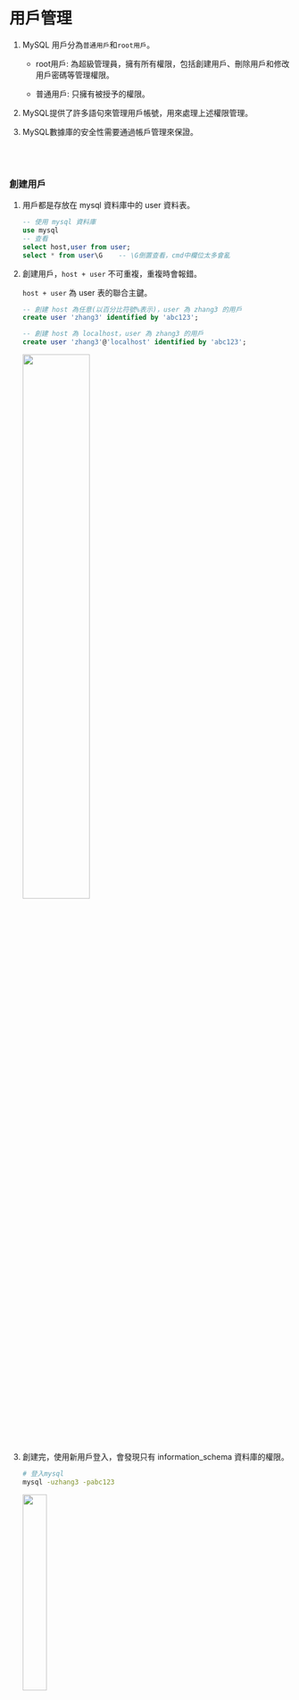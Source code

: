# 用戶管理

1. MySQL 用戶分為`普通用戶`和`root用戶`。

    * root用戶: 為超級管理員，擁有所有權限，包括創建用戶、刪除用戶和修改用戶密碼等管理權限。

    * 普通用戶: 只擁有被授予的權限。

2. MySQL提供了許多語句來管理用戶帳號，用來處理上述權限管理。

3. MySQL數據庫的安全性需要通過帳戶管理來保證。

<br/>

<br/>

### 創建用戶

1. 用戶都是存放在 mysql 資料庫中的 user 資料表。

    ```sql
    -- 使用 mysql 資料庫
    use mysql
    -- 查看
    select host,user from user;
    select * from user\G    -- \G倒置查看，cmd中欄位太多會亂
    ```


2. 創建用戶，`host + user` 不可重複，重複時會報錯。

    `host + user` 為 user 表的聯合主鍵。

    ```sql
    -- 創建 host 為任意(以百分比符號%表示)，user 為 zhang3 的用戶
    create user 'zhang3' identified by 'abc123';

    -- 創建 host 為 localhost，user 為 zhang3 的用戶
    create user 'zhang3'@'localhost' identified by 'abc123';
    ```


    <img width='50%' src='../../_image/Snipaste_2023-11-20_11-44-22.png'>


3. 創建完，使用新用戶登入，會發現只有 information_schema 資料庫的權限。

    ```sh
    # 登入mysql
    mysql -uzhang3 -pabc123
    ```

    <img width='30%' src='../../_image/Snipaste_2023-11-20_11-55-13.png'>

<br/>

<br/>


### 更新用戶名
此功能基本比較少用，因為只能修改 user 表中的使用者名稱。 主鍵是 `host + user`，所以 where 條件要設好。
```sql
update user set user = 'wang5' where user = 'zhang3' and host = '%';
```

### 刪除用戶
相當於刪除 user 表中的數據。

```sql
-- host沒指定的話，是預設刪除 'zhang3'@'%'
drop user 'zhang3';

-- 刪除指定 host + user 用戶
drop user 'zhang3'@'localhost';
```

`注意:` 不推薦使用 DELETE ... FROM 的方式刪除，因為會有殘存資料沒有刪除乾淨，所以最好是使用 DROP。

<br/>

<br/>

### 記得刷新權限

若`修改用戶名`或是`刪除用戶名`之後，必須要下此命令，刷新權限。
```sql
-- sql
flush privileges;
```

<br/>

<br/>

### 修改自己的密碼
先登入需要修改的用戶，再修改密碼
```sql
alter user user() identified by 'abcabc';
```

補充: 密碼是儲存在 `authentication_string` 這個欄位中，並且有經過加密處裡。

<img src='../../_image/Snipaste_2023-11-20_13-22-40.png'>

<br/>

<br/>

### 修改別的用戶密碼
需要透過 root 修改其他的用戶密碼。建議 user 和 host 都要指定

```sql
alter user 'zhang3'@'%' identified by 'abcabc';
```

<br/>

<br/>

---

<br/>

<br/>

# 權限管理

簡單理解就是，MySQL 只允許做權限以內的事情，例如只允許 SELECT 操作，就不能另外執行 UPDATE 操作。

### 授予權限

給用戶授權的方式有2種:

1. 賦予用戶授權角色

2. 直接授權給用戶

<br/>

<br/>

### MySQL 權限大致分類

|種類|設置權限|
|--|--|
|表權限|Select, Insert, Update, Delete, Create, Drop, Grant, References, Index, Alter|
|列權限|Select, Insert, Update, References|
|過程權限|Execute, Alter Routine, Grant|

<br/>

<br/>

### 權限設置原則

1. 指授予能`滿足需要的最小權限`。

2. 創建用戶的時候，`限制用戶的登入主機(host)`。

3. 為每個用戶設置`滿足密碼複雜度的密碼`。

4. 定期清理不需要的用戶，回收權限或刪除用戶。

<br/>

<br/>

### 查看權限列表
查看所有可用的權限列表
```sql
-- 顯示 MySQL 資料庫伺服器上可用的全域權限清單。
show privileges;
```

`查看用戶被授予的權限` (常用)
```sql
-- 當前用戶
show grants;
-- 指定用戶
show grants FOR '用戶名'@'主機名';
```

<br/>

<br/>

授權命令: 

```sql
-- 授權
GRANT 權限1, 權限2... ON 數據庫名稱.表名稱 TO 用戶名@用戶地址 [identified by '密碼'];

-- 補充: 若沒有該用戶，則會自動創建一個
```

舉例
```sql
-- dbtest資料庫中，賦予 select, update 權限給 zhang3
grant select, update on dbtest.* to 'zhang3'@'%';

-- dbtest資料庫中，賦予所有權限給 zhang3
grant all privileges on dbtest.* to 'zhang3'@'%';

-- 所有資料庫中，賦予所有權限給 zhang3
grant all privileges on *.* to 'zhang3'@'%';
```

`注意` : 預設是只有 root 才有賦予權限的能力，如果需要`賦予權限`的權限，需要添加 `WITH GRANT OPTION` 選項:

```sql
-- 這樣 zhang3 也有賦予其他用戶權限的能力
grant all privileges on *.* to 'zhang3'@'%' with grant option;
```


<br/>

<br/>


### 撤銷權限
```sql
REVOKE 權限類型 ON 數據庫名稱.表名 FROM '使用者名稱'@'主機';
```

舉例

```sql
revoke update, delete on *.* from 'zhang3'@'%';
```

<br/>

<br/>

# 權限控制實現原理

1. MySQL 透過`權限表`來控制用戶對資料庫的訪問，權限表放在 `mysql` 這個資料庫中。

2. 有關的表有以下幾個:

    * user : 用戶帳號和權限資訊。
    
    * db : 資料庫層級的授權。
    
    * tables_priv : 表層級的授權。
    
    * columns_priv : 列層級的授權。

    * procs_priv : 過程權限(Store Procedure, Function等權限)。

3. 在 MySQL 服務啟動時，會將上述這些表加載到記憶體當中。


<br>

<br/>

# 資料庫訪問控制流程

正常情況下，分為兩個階段: `連接核實階段` 和 `請求核實階段`。

### 連接核實階段
1. 用戶連接 MySQL 時，用戶會提供用戶名、主機地址、用戶密碼，MySQL 收到用戶請求後，會使用 `user 表中的 host , user , authentication_string 這三個欄位去檢查用戶端提供的訊息`。


2. 如果檢查失敗則拒絕訪問，若檢查成功，則接受連接，進入`請求核實階段`等待用戶請求。

### 請求核實階段
1. 在此階段，每個請求訪問時，服務器都會檢查請求要執行什麼操作、是否有足夠的權限操作，故`服務器就會依據範圍去讀取 user , db , tables_priv , columns_priv 等表`，檢查是否有權限。

2. 由 user 表先檢查，若有權限直接允許執行，若沒權限則往下一張 db 表查，查詢粒度由範圍大至小為: 

    1. user : 用戶帳號和權限資訊。
    
    2. db : 資料庫層級的授權。
    
    3. tables_priv : 表層級的授權。
    
    4. columns_priv : 列層級的授權。


<br/>

<br/>


# 角色管理

角色是 8.0 後引入的功能，在 MySQL 中，`角色是權限的集合`，可以為角色添加或移除權限，而用戶可以被賦予角色。

角色的優點是`方便管理擁有相同權限的用戶`。

<img width='70%'  src='../../_image/Snipaste_2023-11-20_17-56-17.png'>

<br/>

<br/>

### 創建角色 + 賦予角色權限 + 賦予用戶角色
創建使用 `create role` 關鍵字
```sql
create role 角色名稱[@主機地址];
```

步驟
```sql
-- 創建 manager 角色
create role 'manager'@'%';

-- 賦予角色權限
grant all privileges on dbtest.* to 'manager'@'%';

-- 賦予用戶角色
grant 'manager'@'%' to 'zhang3'@'%';
```

流程到這邊，還不會啟用，原因是 `MySQL 預設用戶在被賦予角色後，需要進行手動啟用`，如下:

```sql
-- 方法1 手動指定用戶啟用(建議)
set default role all to 'zhang3'@'%';

-- 方法2 將自動啟用開啟
set global activate_all_roles_on_login = ON;

show variables like 'activate_all_roles_on_login';
```

設定完後，用戶需要重新登入才能看到新設定的權限，可以使用 `select current_role()` 檢查是否成功。


<br/>

<br/>

### 查看當前角色
查看當前角色，呈上，假如尚未手動啟用角色則會顯示 `none`
```sql
select current_role();
```

<br/>

<br/>

### 設置強制的角色(Mandatory Role)
強制給每個創建的用戶一個預設角色，不需要手動配置。`強制角色無法被 REVOKE 或 DROP`，此功能較少使用。

```sql
-- my.ini 配置文件
[mysqld]
mandatory_roles='role1,role2@localhost,role3@%';
```


<br/>

<br/>

### 查看角色目前有的權限
和查看用戶語法一樣，直接用角色名去查
```sql
-- 查看角色
show grants for 'manager'@'%';

-- 查看用戶
show grants for 'zhang3'@'%';
```

`注意`: 角色和用戶相同，共用儲存在 user 資料表當中。
```sql
select host, user from user;
```

<img width='70%' src='../../_image/Snipaste_2023-11-20_18-24-35.png'>


<br/>

<br/>

### 撤銷角色權限
```sql
revoke all privileges on dbtest.* from 'manager'@'%';
```

<br/>

<br/>

### 撤銷用戶的角色
用戶本身不能撤銷自己的角色
```sql
revoke 'manager'@'%' from 'zhang3'@'%';
```

<br/>

<br/>

### 刪除角色
```sql
drop role 'manager'@'%';
```
